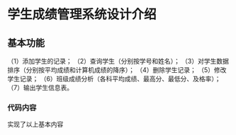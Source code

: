 # 学生成绩管理系统设计介绍
## 基本功能
（1）添加学生的记录；
（2）查询学生（分别按学号和姓名）；
（3）对学生数据排序（分别按平均成绩和计算机成绩的降序）；
（4）删除学生记录；
（5）修改学生记录；
（6）班级成绩分析（各科平均成绩、最高分、最低分、及格率）；
（7）输出学生信息表。
### 代码内容
实现了以上基本内容